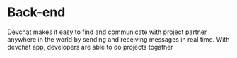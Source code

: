 #  Back-end

Devchat makes it easy to  find and communicate with project partner  anywhere in the world by sending and receiving messages in real time. With devchat app, developers are able to do projects togather
